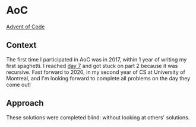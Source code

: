 # AoC
[Advent of Code](https://adventofcode.com/2020/about)

## Context
The first time I participated in AoC was in 2017, within 1 year of writing my first spaghetti. I reached [day 7](https://adventofcode.com/2017/) and got stuck on part 2 because it was recursive. Fast forward to 2020, in my second year of CS at University of Montreal, and I'm looking forward to complete all problems on the day they come out!

## Approach
These solutions were completed blind: without looking at others' solutions.
